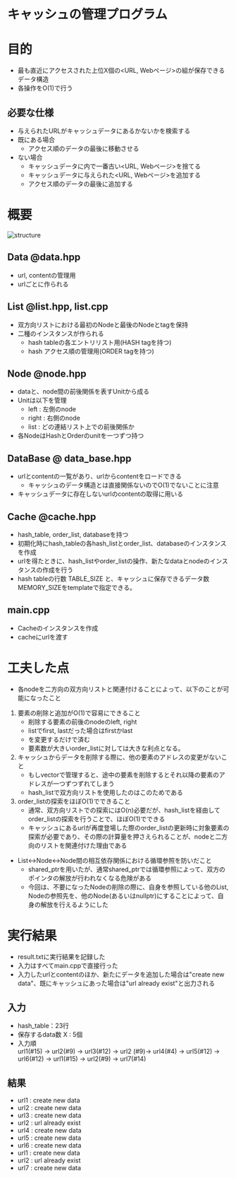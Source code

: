 キャッシュの管理プログラム
=

# 目的
* 最も直近にアクセスされた上位X個の<URL, Webページ>の組が保存できるデータ構造
* 各操作をO(1)で行う
## 必要な仕様
* 与えられたURLがキャッシュデータにあるかないかを検索する
* 既にある場合
	* アクセス順のデータの最後に移動させる
* ない場合
	* キャッシュデータに内で一番古い<URL, Webページ>を捨てる
	* キャッシュデータに与えられた<URL, Webページ>を追加する
	* アクセス順のデータの最後に追加する

# 概要
![structure](https://github.com/ayumiohno/step/tree/main/02_data_structure1/problem3and4/structure.png?raw=true)
## Data @data.hpp
* url, contentの管理用
* urlごとに作られる
## List @list.hpp, list.cpp
* 双方向リストにおける最初のNodeと最後のNodeとtagを保持
* 二種のインスタンスが作られる
	* hash tableの各エントリリスト用(HASH tagを持つ)
	* hash アクセス順の管理用(ORDER tagを持つ)
## Node @node.hpp
* dataと、node間の前後関係を表すUnitから成る
* Unitは以下を管理
	* left : 左側のnode
	* right : 右側のnode
	* list : どの連結リスト上での前後関係か
* 各NodeはHashとOrderのunitを一つずつ持つ
## DataBase @ data_base.hpp
* urlとcontentの一覧があり、urlからcontentをロードできる
	* キャッシュのデータ構造とは直接関係ないのでO(1)でないことに注意
* キャッシュデータに存在しないurlのcontentの取得に用いる
## Cache @cache.hpp
* hash_table, order_list, databaseを持つ
* 初期化時にhash_tableの各hash_listとorder_list、databaseのインスタンスを作成
* urlを得たときに、hash_listやorder_listの操作、新たなdataとnodeのインスタンスの作成を行う
* hash tableの行数 TABLE_SIZE と、キャッシュに保存できるデータ数 MEMORY_SIZEをtemplateで指定できる。
## main.cpp
* Cacheのインスタンスを作成
* cacheにurlを渡す

# 工夫した点
* 各nodeを二方向の双方向リストと関連付けることによって、以下のことが可能になったこと
1. 要素の削除と追加がO(1)で容易にできること
	* 削除する要素の前後のnodeのleft, right
	* listでfirst, lastだった場合はfirstかlast
	* を変更するだけで済む
	* 要素数が大きいorder_listに対しては大きな利点となる。
2. キャッシュからデータを削除する際に、他の要素のアドレスの変更がないこと
	* もしvectorで管理すると、途中の要素を削除するとそれ以降の要素のアドレスが一つずつずれてしまう
	* hash_listで双方向リストを使用したのはこのためである
3. order_listの探索をほぼO(1)でできること
	* 通常、双方向リストでの探索にはO(n)必要だが、hash_listを経由してorder_listの探索を行うことで、ほぼO(1)でできる
	* キャッシュにあるurlが再度登場した際のorder_listの更新時に対象要素の探索が必要であり、その際の計算量を押さえられることが、nodeと二方向のリストを関連付けた理由である
* List↔Node↔Node間の相互依存関係における循環参照を防いだこと
	* shared_ptrを用いたが、通常shared_ptrでは循環参照によって、双方のポインタの解放が行われなくなる危険がある
	* 今回は、不要になったNodeの削除の際に、自身を参照している他のList, Nodeの参照先を、他のNode(あるいはnullptr)にすることによって、自身の解放を行えるようにした
# 実行結果
* result.txtに実行結果を記録した
* 入力はすべてmain.cppで直接行った
* 入力したurlとcontentのほか、新たにデータを追加した場合は"create new data"、既にキャッシュにあった場合は"url already exist"と出力される
## 入力
* hash_table：23行
* 保存するdata数 X : 5個
* 入力順\
url1(#15) -> url2(#9) -> url3(#12) -> url2 (#9)-> url4(#4) -> url5(#12) -> url6(#12) -> url1(#15) -> url2(#9) -> url7(#14)
## 結果
* url1 : create new data
* url2 : create new data
* url3 : create new data
* url2 : url already exist
* url4 : create new data
* url5 : create new data
* url6 : create new data
* url1 : create new data
* url2 : url already exist
* url7 : create new data

